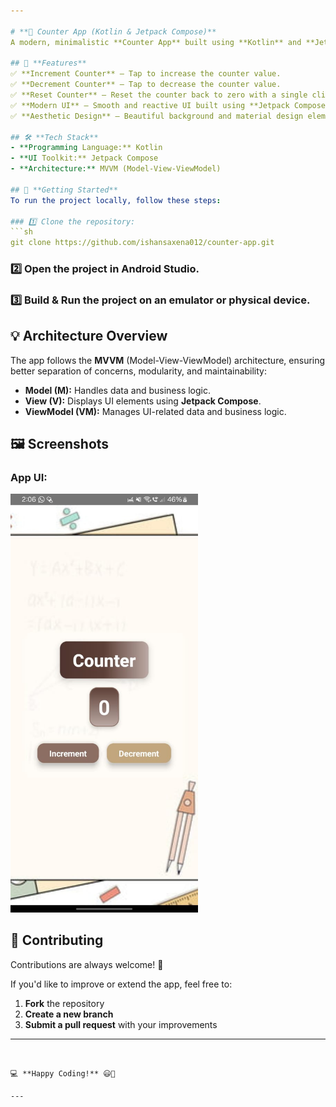 ```yaml
---

# **📱 Counter App (Kotlin & Jetpack Compose)**  
A modern, minimalistic **Counter App** built using **Kotlin** and **Jetpack Compose**, following the **MVVM architecture** for clean and maintainable code.  

## 🎯 **Features**  
✅ **Increment Counter** – Tap to increase the counter value.  
✅ **Decrement Counter** – Tap to decrease the counter value.  
✅ **Reset Counter** – Reset the counter back to zero with a single click.  
✅ **Modern UI** – Smooth and reactive UI built using **Jetpack Compose**.  
✅ **Aesthetic Design** – Beautiful background and material design elements.  

## 🛠️ **Tech Stack**  
- **Programming Language:** Kotlin  
- **UI Toolkit:** Jetpack Compose  
- **Architecture:** MVVM (Model-View-ViewModel)  

## 🚀 **Getting Started**  
To run the project locally, follow these steps:  

### 1️⃣ Clone the repository:  
```sh
git clone https://github.com/ishansaxena012/counter-app.git
```
### 2️⃣ Open the project in **Android Studio**.  
### 3️⃣ Build & Run the project on an **emulator or physical device**.  

## 💡 **Architecture Overview**  
The app follows the **MVVM** (Model-View-ViewModel) architecture, ensuring better separation of concerns, modularity, and maintainability:  

- **Model (M):** Handles data and business logic.  
- **View (V):** Displays UI elements using **Jetpack Compose**.  
- **ViewModel (VM):** Manages UI-related data and business logic.  

## 🖼️ **Screenshots**  
### App UI:  
<img src="app/src/main/res/drawable/counter_app_screenshot.jpg" width="300" alt="Counter App Screenshot">  

## 🤝 **Contributing**  
Contributions are always welcome! 🚀  

If you'd like to improve or extend the app, feel free to:  
1. **Fork** the repository  
2. **Create a new branch**  
3. **Submit a pull request** with your improvements  

---  
```


💻 **Happy Coding!** 😃🎉  

---
